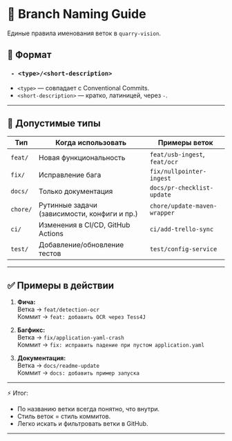 # 🌿 Branch Naming Guide

Единые правила именования веток в `quarry-vision`.

## 📌 Формат

### ` - <type>/<short-description>`


- `<type>` — совпадает с Conventional Commits.
- `<short-description>` — кратко, латиницей, через `-`.

---

## 🔖 Допустимые типы

| Тип      | Когда использовать                              | Примеры веток                  |
|----------|-------------------------------------------------|--------------------------------|
| `feat/`  | Новая функциональность                          | `feat/usb-ingest`, `feat/ocr`  |
| `fix/`   | Исправление бага                                | `fix/nullpointer-ingest`       |
| `docs/`  | Только документация                             | `docs/pr-checklist-update`     |
| `chore/` | Рутинные задачи (зависимости, конфиги и пр.)    | `chore/update-maven-wrapper`   |
| `ci/`    | Изменения в CI/CD, GitHub Actions               | `ci/add-trello-sync`           |
| `test/`  | Добавление/обновление тестов                   | `test/config-service`          |

---

## ✅ Примеры в действии

1. **Фича:**  
   Ветка → `feat/detection-ocr`  
   Коммит → `feat: добавить OCR через Tess4J`

2. **Багфикс:**  
   Ветка → `fix/application-yaml-crash`  
   Коммит → `fix: исправить падение при пустом application.yaml`

3. **Документация:**  
   Ветка → `docs/readme-update`  
   Коммит → `docs: добавить пример запуска`

---

⚡ Итог:  
- По названию ветки всегда понятно, что внутри.  
- Стиль веток = стиль коммитов.  
- Легко искать и фильтровать ветки в GitHub.  


---
